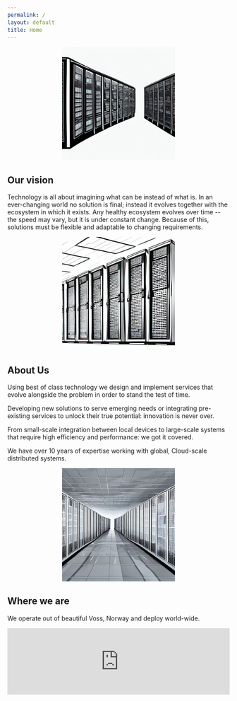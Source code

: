 ```yaml
---
permalink: /
layout: default
title: Home
---
```


<p align="center">
<img src="./assets/images/00150.png" width="256px">
</p>

## Our vision

Technology is all about imagining what can be instead of what is. In an ever-changing world no solution is final; instead it evolves together with the ecosystem in which it exists. Any healthy ecosystem evolves over time -- the speed may vary, but it is under constant change. Because of this, solutions must be flexible and adaptable to changing requirements.

<p align="center"><img src="./assets/images/00272.png" width="256px"></p>

## About Us

Using best of class technology we design and implement services that evolve alongside the problem in order to stand the test of time.

Developing new solutions to serve emerging needs or integrating pre-existing services to unlock their true potential: innovation is never over.

From small-scale integration between local devices to large-scale systems that require high efficiency and performance: we got it covered.

We have over 10 years of expertise working with global, Cloud-scale distributed systems.

<p align="center"><img src="./assets/images/00252.png" width="256px"></p>

## Where we are

We operate out of beautiful Voss, Norway and deploy world-wide.

<iframe style="width: 100%" jsname="L5Fo6c" class="YMEQtf" sandbox="allow-scripts allow-popups allow-forms allow-same-origin allow-popups-to-escape-sandbox allow-downloads allow-modals" frameborder="0" aria-label="Map, Vossevangen" src="https://maps-api-ssl.google.com/maps?hl=en&amp;ll=60.626697,6.417059&amp;output=embed&amp;q=Vossevangen,+Norway+(Vossevangen)&amp;z=13" allowfullscreen=""></iframe>
